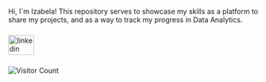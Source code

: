 <p align="left">Hi, I`m Izabela! This repository serves to showcase my skills as a platform to share my projects, and as a way to track my progress in Data Analytics.</p>

###

<div align="left">
  <a href="www.linkedin.com/in/izabela-stępa" target="_blank">
    <img src="https://raw.githubusercontent.com/maurodesouza/profile-readme-generator/master/src/assets/icons/social/linkedin/default.svg" width="52" height="40" alt="linkedin logo"  />
  </a>
</div>

###

<div align="left">
</div>

###

![Visitor Count](https://profile-counter.glitch.me/{izabelastepa}/count.svg)
